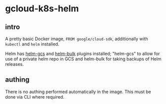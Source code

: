 # gcloud-k8s-helm

## intro

A pretty basic Docker image, `FROM google/cloud-sdk`, additionally with `kubectl`
 and `helm` installed. 

Helm has [helm-gcs](https://github.com/nouney/helm-gcs) and 
[helm-bulk](https://github.com/ovotech/helm-bulk) plugins installed; "helm-gcs"
 to allow for use of a private helm repo in GCS and helm-bulk for taking backups
 of Helm releases.


## authing

There is no authing performed automatically in the image. This must be done via
 CLI where required.